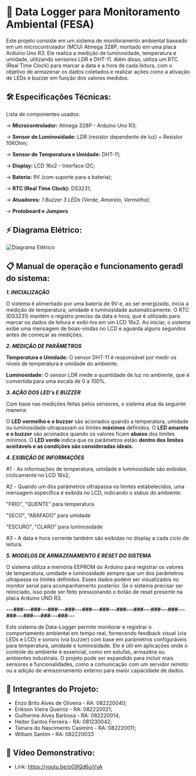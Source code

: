 # 🚀 Data Logger para Monitoramento Ambiental (FESA)

Este projeto consiste em um sistema de monitoramento ambiental baseado em um microcontrolador (MCU) Atmega 328P, montado em uma placa Arduino Uno R3. Ele realiza a medição de luminosidade, temperatura e umidade, utilizando sensores LDR e DHT-11. Além disso, utiliza um RTC (Real Time Clock) para marcar a data e a hora de cada leitura, com o objetivo de armazenar os dados coletados e realizar ações como a ativação de LEDs e buzzer em função dos valores medidos.

## 🛠️ Especificações Técnicas:

Lista de componentes usados:

-> **Microcontrolador:** Atmega 328P - Arduino Uno R3;

-> **Sensor de Luminosidade:** LDR (resistor dependente de luz) + Resistor 10KOhm;

-> **Sensor de Temperatura e Umidade:** DHT-11;

-> **Display:** LCD 16x2 - Interface I2C;

-> **Bateria:** 9V (com suporte para a bateria);

-> **RTC (Real Time Clock):** DS3231;

-> **Atuadores:**
       _1 Buzzer_
       _3 LEDs (Verde, Amarelo, Vermelho)_;
      
-> **Protoboard e Jumpers**

## ⚡ Diagrama Elétrico:

![Diagrama Elétrico](https://github.com/user-attachments/assets/063c4789-e729-45cd-8191-659d4cc04cc2)

## 📋 Manual de operação e funcionamento geradl do sistema:

_**1. INICIALIZAÇÃO**_

O sistema é alimentado por uma bateria de 9V e, ao ser energizado, inicia a medição de temperatura, umidade e luminosidade automaticamente. O RTC (DS3231) mantém o registro preciso da data e hora, que é utilizado para marcar os dados de leitura e exibi-los em um LCD 16x2. Ao iniciar, o sistema exibe uma mensagem de boas-vindas no LCD e aguarda alguns segundos antes de começar as medições.

_**2. MEDIÇÃO DE PARÂMETROS**_

**Temperatura e Umidade:** O sensor DHT-11 é responsável por medir os níveis de temperatura e umidade do ambiente.

**Luminosidade:** O sensor LDR mede a quantidade de luz no ambiente, que é convertida para uma escala de 0 a 100%.

_**3. AÇÃO DOS LED's E BUZZER**_

Com base nas medições feitas pelos sensores, o sistema atua da seguinte maneira:

O **LED vermelho e o buzzer** são acionados quando a temperatura, umidade ou luminosidade ultrapassam os limites **máximos** definidos. O **LED amarelo e o buzzer** são acionados quando os valores ficam **abaixo** dos limites mínimos. O **LED verde** indica que os parâmetros estão **dentro dos limites aceitáveis e as condições são consideradas ideais.**

_**4. EXIBIÇÃO DE INFORMAÇÕES**_

_#1 -_ As informações de temperatura, umidade e luminosidade são exibidas ciclicamente no LCD 16x2;

_#2 -_ Quando um dos parâmetros ultrapassa os limites estabelecidos, uma mensagem específica é exibida no LCD, indicando o status do ambiente:

"FRIO", "QUENTE" para temperatura

"SECO", "ABAFADO" para umidade

"ESCURO", "CLARO" para luminosidade

_#3 -_ A data e hora corrente também são exibidas no display a cada ciclo de leitura.

_**5. MODELOS DE ARMAZENAMENTO E RESET DO SISTEMA**_

O sistema utiliza a memória EEPROM do Arduino para registrar os valores de temperatura, umidade e luminosidade sempre que um dos parâmetros ultrapassa os limites definidos. Esses dados podem ser visualizados no monitor serial para acompanhamento posterior. Se o sistema precisar ser reiniciado, isso pode ser feito pressionando o botão de reset presente na placa Arduino UNO R3.

_**---###---###---###---###---###---###---###---###---###---###---###---###---###---###---**_

Este sistema de Data-Logger permite monitorar e registrar o comportamento ambiental em tempo real, fornecendo feedback visual (via LEDs e LCD) e sonoro (via buzzer) com base em parâmetros configuráveis para temperatura, umidade e luminosidade. Ele é útil em aplicações onde o controle do ambiente é essencial, como em estufas, armazéns ou ambientes industriais. O projeto pode ser expandido para incluir mais sensores e funcionalidades, como a comunicação com um servidor remoto ou a adição de armazenamento externo para maior capacidade de dados.

## 🤝 Integrantes do Projeto:

- Enzo Brito Alves de Oliveira - RA: 082220040;
- Erikson Vieira Queiroz - RA: 082220021;
- Guilherme Alves Barbosa - RA: 082220014;
- Heitor Santos Ferreira - RA: 081230042;
- Tainara do Nascimento Casimiro - RA: 082220011;
- William Santim - RA: 082220033

## 🎥 Vídeo Demonstrativo:

- Link: https://youtu.be/pG9Qd6uiVvA
